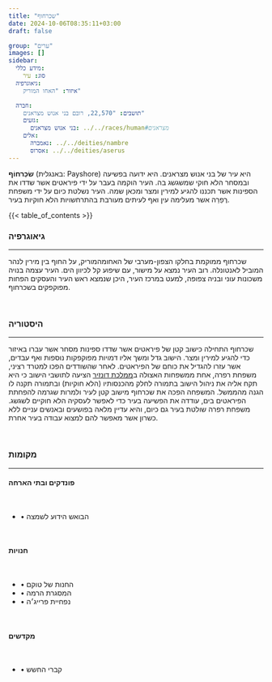 ```yaml
---
title: "שכרחוף"
date: 2024-10-06T08:35:11+03:00
draft: false

group: "ערים"
images: []
sidebar:
  מידע כללי:
    סוג: עיר
  גיאוגרפיה:
    איזור: "האחו המוריק"

  חברה:
    תושבים: "22,570, רובם בני אנוש מצראנים"
    גזעים:
      בני אנוש מצראנים: ../../races/human#מצראנים
    אלים:
      נאמברה: ../../deities/nambre
      אסרוס: ../../deities/aserus
---
```


**שׂכַרחוֹף** (באנגלית: Payshore) היא עיר של בני אנוש מצראנים. היא ידועה בפשיעה ובמסחר הלא חוקי שמשגשג בה. העיר הוקמה בעבר על ידי פיראטים אשר שדדו את הספינות אשר תכננו להגיע למירין ומצר ומכאן שמה. העיר נשלטת כיום על ידי משפחת רֶפֵרַה אשר מעלימה עין ואף לעיתים מעורבת בהתרחשויות הלא חוקיות בעיר. 

<!--more-->

{{< table_of_contents >}}

### גיאוגרפיה

---

שכרחוף ממוקמת בחלקו הצפון-מערבי של האחומהמוריק, על החוף בין מירין לנהר המוביל לאנטונלה. רוב העיר נמצא על מישור, עם שיפוע קל לכיוון הים. העיר עצמה בנויה משכונות עוני ובניה צפופה, למעט במרכז העיר, היכן שנמצא ראש העיר והעסקים הפחות מפוקפקים בשכרחוף. 

&nbsp;

### היסטוריה

---

שכרחוף התחילה כישוב קטן של פיראטים אשר שדדו ספינות מסחר אשר עברו באיזור כדי להגיע למירין ומצר. הישוב גדל ומשך אליו דמויות מפוקפקות נוספות ואף עבדים, אשר עזרו להגדיל את כוחם של הפיראטים. לאחר שהשודדים הפכו למטרד רציני, משפחת רפרה, אחת ממשפחות האצולה ב[ממלכת דונזיר](../../kingdoms/donzir) הציעה לתושבי הישוב כי היא תקח אליה את ניהול הישוב בתמורה לחלק מהכנסותיו (הלא חוקיות) ובתמורה תקנה לו הגנה מהממשל. המשפחה הפכה את שכרחוף מישוב קטן לעיר ולמרות שגרמה להפחתת הפיראטים בים, עודדה את הפשיעה בעיר כדי לאפשר לעסקיה הלא חוקיים לשגשג. משפחת רפרה שולטת בעיר גם כיום, והיא עדיין מלאה בפושעים ובאנשים עניים ללא כשרון אשר מאפשר להם למצוא עבודה בעיר אחרת. 

&nbsp;

### מקומות 

---

#### פונדקים ובתי הארחה

&nbsp;

-  • הבואש הידוע לשמצה

&nbsp;

#### חנויות

&nbsp;

- • החנות של טוקם
- • המסגרת הרמה
- • נפחיית פרייג׳ה

&nbsp;

#### מקדשים

&nbsp;

- • קברי החשש
